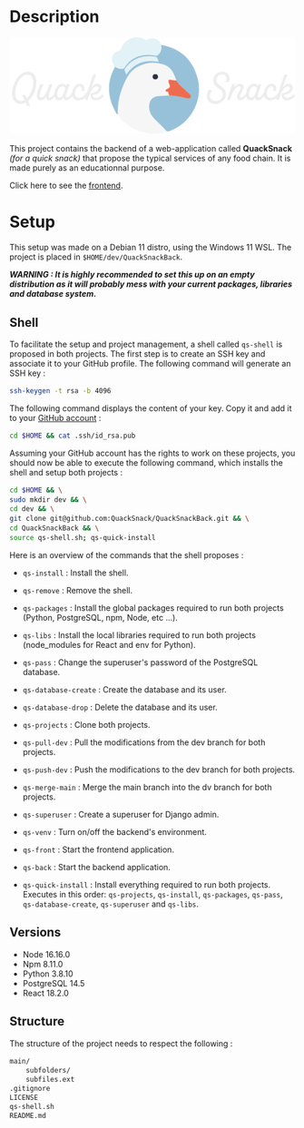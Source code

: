 # Description

<p align="center">
  <img src="https://github.com/QuackSnack/QuackSnackFront/blob/main/front/src/asset/logo/QuackLogo_Dark.png?raw=true" alt="Quack Snack Logo"/>
</p>

This project contains the backend of a web-application called **QuackSnack** *(for a quick snack)* that propose the typical services of any food chain. It is made purely as an educationnal purpose.

Click here to see the [frontend](https://github.com/QuackSnack/QuackSnackFront).

# Setup

This setup was made on a Debian 11 distro, using the Windows 11 WSL. The project is placed in `$HOME/dev/QuackSnackBack`.

***WARNING : It is highly recommended to set this up on an empty distribution as it will probably mess with your current packages, libraries and database system.***

## Shell

To facilitate the setup and project management, a shell called `qs-shell` is proposed in both projects. The first step is to create an SSH key and associate it to your GitHub profile. The following command will generate an SSH key :

```bash
ssh-keygen -t rsa -b 4096
```

The following command displays the content of your key. Copy it and add it to your [GitHub account](https://github.com/settings/keys) :

```bash
cd $HOME && cat .ssh/id_rsa.pub
```

Assuming your GitHub account has the rights to work on these projects, you should now be able to execute the following command, which installs the shell and setup both projects :

```bash
cd $HOME && \
sudo mkdir dev && \
cd dev && \
git clone git@github.com:QuackSnack/QuackSnackBack.git && \
cd QuackSnackBack && \
source qs-shell.sh; qs-quick-install
```

Here is an overview of the commands that the shell proposes :

* `qs-install` : Install the shell.
* `qs-remove` : Remove the shell.
* `qs-packages` : Install the global packages required to run both projects (Python, PostgreSQL, npm, Node, etc ...).
* `qs-libs` : Install the local libraries required to run both projects (node_modules for React and env for Python).
* `qs-pass` : Change the superuser's password of the PostgreSQL database.
* `qs-database-create` : Create the database and its user.
* `qs-database-drop` : Delete the database and its user.
* `qs-projects` : Clone both projects.
* `qs-pull-dev` : Pull the modifications from the dev branch for both projects.
* `qs-push-dev` : Push the modifications to the dev branch for both projects.
* `qs-merge-main` : Merge the main branch into the dv branch for both projects.
* `qs-superuser` : Create a superuser for Django admin.
* `qs-venv` : Turn on/off the backend's environment.
* `qs-front` : Start the frontend application.
* `qs-back` : Start the backend application.

* `qs-quick-install` : Install everything required to run both projects. Executes in this order:  `qs-projects`, `qs-install`, `qs-packages`, `qs-pass`, `qs-database-create`, `qs-superuser` and `qs-libs`.

## Versions

* Node 16.16.0
* Npm 8.11.0
* Python 3.8.10
* PostgreSQL 14.5
* React 18.2.0

## Structure

The structure of the project needs to respect the following :

```
main/
    subfolders/
    subfiles.ext
.gitignore
LICENSE
qs-shell.sh
README.md
```
